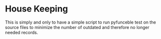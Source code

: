 # House Keeping
This is simply and only to have a simple script to run pyfunceble test
on the source files to minimize the number of outdated and therefore no
longer needed records.
